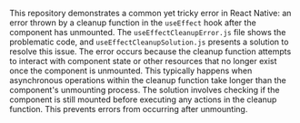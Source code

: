 This repository demonstrates a common yet tricky error in React Native: an error thrown by a cleanup function in the `useEffect` hook after the component has unmounted. The `useEffectCleanupError.js` file shows the problematic code, and `useEffectCleanupSolution.js` presents a solution to resolve this issue.  The error occurs because the cleanup function attempts to interact with component state or other resources that no longer exist once the component is unmounted. This typically happens when asynchronous operations within the cleanup function take longer than the component's unmounting process.  The solution involves checking if the component is still mounted before executing any actions in the cleanup function. This prevents errors from occurring after unmounting.